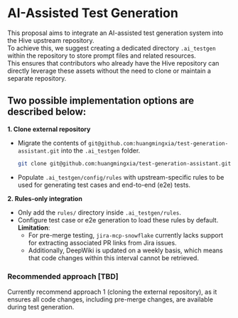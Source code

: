 # AI-Assisted Test Generation

This proposal aims to integrate an AI-assisted test generation system into the Hive upstream repository.  
To achieve this, we suggest creating a dedicated directory `.ai_testgen` within the repository to store prompt files and related resources.  
This ensures that contributors who already have the Hive repository can directly leverage these assets without the need to clone or maintain a separate repository.  

## Two possible implementation options are described below:  

**1. Clone external repository**  
- Migrate the contents of `git@github.com:huangmingxia/test-generation-assistant.git` into the `.ai_testgen` folder.  
    ```bash
    git clone git@github.com:huangmingxia/test-generation-assistant.git
    ```
- Populate `.ai_testgen/config/rules` with upstream-specific rules to be used for generating test cases and end-to-end (e2e) tests.


**2. Rules-only integration**  
- Only add the `rules/` directory inside `.ai_testgen/rules`.  
- Configure test case or e2e generation to load these rules by default.   
**Limitation**:  
  - For pre-merge testing, `jira-mcp-snowflake` currently lacks support for extracting associated PR links from Jira issues.    
  - Additionally, DeepWiki is updated on a weekly basis, which means that code changes within this interval cannot be retrieved.    

### Recommended approach [TBD]
Currently recommend approach 1 (cloning the external repository), as it ensures all code changes, including pre-merge changes, are available during test generation.
